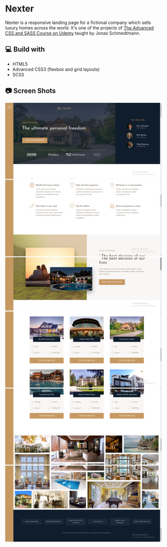 # Nexter

Nexter is a responsive landing page for a fictional company which sells luxury homes across the world. It's one of the projects of [The Advanced CSS and SASS Course on Udemy](https://www.udemy.com/course/advanced-css-and-sass/) taught by Jonas Schmedtmann.

## 💻 Build with

- HTML5
- Advanced CSS3 (flexbox and grid layouts)
- SCSS

## 📷 Screen Shots

![1](ss/1.png)
![2](ss/2.png)
![3](ss/3.png)
![4](ss/4.png)
![5](ss/5.png)
![6](ss/6.png)
